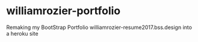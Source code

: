 # williamrozier-portfolio
Remaking my BootStrap Portfolio williamrozier-resume2017.bss.design into a heroku site
